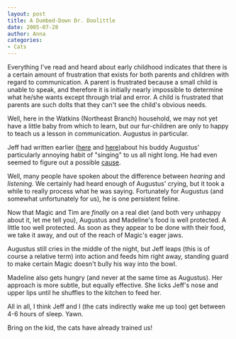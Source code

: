 ```yaml
---
layout: post
title: A Dumbed-Down Dr. Doolittle
date: 2005-07-28
author: Anna
categories:
- Cats
---
```


Everything I've read and heard about early childhood indicates that there is a certain amount of frustration that exists for both parents and children with regard to communication. A parent is frustrated because a small child is unable to speak, and therefore it is initially nearly impossible to determine what he/she wants except through trial and error. A child is frustrated that parents are such dolts that they can't see the child's obvious needs.

Well, here in the Watkins (Northeast Branch) household, we may not yet have a little baby from which to learn, but our fur-children are only to happy to teach us a lesson in communication. Augustus in particular.

Jeff had written earlier ([here][1] and [here][2])about his buddy Augustus' particularly annoying habit of "singing" to us all night long. He had even seemed to figure out a possible [cause][3]. 

Well, many people have spoken about the difference between _hearing_ and _listening_. We certainly had heard enough of Augustus' crying, but it took a while to really process what he was saying. Fortunately for Augustus (and somewhat unfortunately for us), he is one persistent feline. 

Now that Magic and Tim are _finally_ on a real diet (and both very unhappy about it, let me tell you), Augustus and Madeline's food is well protected. A little too well protected. As soon as they appear to be done with their food, we take it away, and out of the reach of Magic's eager jaws. 

Augustus still cries in the middle of the night, but Jeff leaps (this is of course a relative term) into action and feeds him right away, standing guard to make certain Magic doesn't bully his way into the bowl.

Madeline also gets hungry (and never at the same time as Augustus). Her approach is more subtle, but equally effective. She licks Jeff's nose and upper lips until he shuffles to the kitchen to feed her.

All in all, I think Jeff and I (the cats indirectly wake me up too) get between 4-6 hours of sleep. Yawn.

Bring on the kid, the cats have already trained us!

   [1]: http://metrocat.org/2004/04/02/howl-no-more
   [2]: http://metrocat.org/2005/06/27/the-microchipping-of-augustus
   [3]: http://metrocat.org/2005/03/02/cats-hate-dieting
